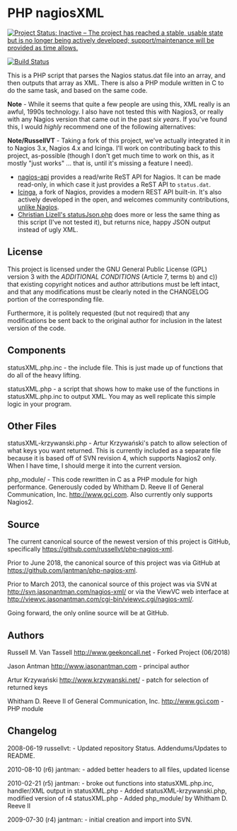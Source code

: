 PHP nagiosXML
=============

[![Project Status: Inactive – The project has reached a stable, usable state but is no longer being actively developed; support/maintenance will be provided as time allows.](http://www.repostatus.org/badges/latest/inactive.svg)](http://www.repostatus.org/#inactive)

[![Build Status](https://travis-ci.org/russellvt/php-nagios-xml.svg?branch=master)](https://travis-ci.org/russellvt/php-nagios-xml)

This is a PHP script that parses the Nagios status.dat file into an array, and
then outputs that array as XML. There is also a PHP module written in C to do
the same task, and based on the same code.

**Note** - While it seems that quite a few people are using this, XML really
  is an awful, 1990s technology. I also have not tested this with Nagios3, or
  really with any Nagios version that came out in the past *six years*.
  If you've found this, I would *highly* recommend one of the following
  alternatives:

**Note/RussellVT** - Taking a fork of this project, we've actually integrated
  it in to Nagios 3.x, Nagios 4.x and Icinga. I'll work on contributing back
  to this project, as-possible (though I don't get much time to work on this,
  as it mostly "just works" ... that is, until it's missing a feature I need).

* [nagios-api](https://github.com/zorkian/nagios-api) provides a read/write ReST
  API for Nagios. It can be made read-only, in which case it just provides a
  ReST API to ``status.dat``.
* [Icinga](https://www.icinga.org/), a fork of Nagios, provides a modern REST
  API built-in. It's also actively developed in the open, and welcomes community
  contributions, [unlike Nagios](http://www.freesoftwaremagazine.com/articles/nagios_and_icinga).
* [Christian Lizell's
  statusJson.php](https://github.com/lizell/php-nagios-json) does more or less
  the same thing as this script (I've not tested it), but returns nice, happy
  JSON output instead of ugly XML.

License
--------
This project is licensed under the GNU General Public License (GPL) version
3 with the *ADDITIONAL CONDITIONS* (Article 7, terms b) and c)) that existing
copyright notices and author attributions must be left intact, and that any
modifications must be clearly noted in the CHANGELOG portion of the
corresponding file.

Furthermore, it is politely requested (but not required) that any
modifications be sent back to the original author for inclusion in the latest
version of the code.

Components
-----------
statusXML.php.inc - the include file. This is just made up of functions that
do all of the heavy lifting.

statusXML.php - a script that shows how to make use of the functions in
statusXML.php.inc to output XML. You may as well replicate this simple logic
in your program.

Other Files
------------
statusXML-krzywanski.php - Artur Krzywański's patch to allow selection of what
keys you want returned. This is currently included as a separate file because
it is based off of SVN revision 4, which supports Nagios2 only. When I have
time, I should merge it into the current version.

php_module/ - This code rewritten in C as a PHP module for high
performance. Generously coded by Whitham D. Reeve II of General Communication,
Inc. <http://www.gci.com>. Also currently only supports Nagios2.

Source
-------

The current canonical source of the newest version of this project is GitHub,
specifically <https://github.com/russellvt/php-nagios-xml>.

Prior to June 2018, the canonical source of this project was via GitHub at
<https://github.com/jantman/php-nagios-xml>.

Prior to March 2013, the canonical source of this project was via SVN at
<http://svn.jasonantman.com/nagios-xml/> or via the ViewVC web interface at
<http://viewvc.jasonantman.com/cgi-bin/viewvc.cgi/nagios-xml/>.

Going forward, the only online source will be at GitHub.

Authors
--------
Russell M. Van Tassell <http://www.geekoncall.net> - Forked Project (06/2018)

Jason Antman <http://www.jasonantman.com> - principal author

Artur Krzywański <http://www.krzywanski.net/> - patch for selection of returned keys

Whitham D. Reeve II of General Communication, Inc. <http://www.gci.com> - PHP module

Changelog
----------
2008-06-19 russellvt:
	- Updated repository Status. Addendums/Updates to README.

2010-08-10 (r6) jantman:
	- added better headers to all files, updated license

2010-02-21 (r5) jantman:
	- broke out functions into statusXML.php.inc, handler/XML output in
	   statusXML.php
	- Added statusXML-krzywanski.php, modified version of r4 statusXML.php
	- Added php_module/ by Whitham D. Reeve II

2009-07-30 (r4) jantman:
	- initial creation and import into SVN.

